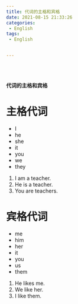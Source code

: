 ```yaml
---
title: 代词的主格和宾格
date: 2021-08-15 21:33:26
categories:
 - English
tags:
 - English


---
```


<br>
<br>



**代词的主格和宾格**

# 主格代词

* I 
* he 
* she 
* it 
* you 
* we 
* they

1. I am a teacher.
2. He is a teacher.
3. You are teachers.


# 宾格代词

* me
* him
* her
* it
* you
* us
* them

1. He likes me.
2. We like her.
3. I like them.



